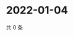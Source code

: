 # 2022-01-04

共 0 条

<!-- BEGIN WEIBO -->
<!-- 最后更新时间 Tue Jan 04 2022 20:16:17 GMT+0800 (China Standard Time) -->

<!-- END WEIBO -->
